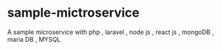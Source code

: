 # sample-mictroservice
A sample microservice with php , laravel , node js , react js , mongoDB , maria DB , MYSQL 
